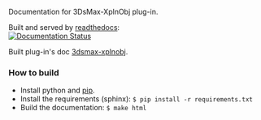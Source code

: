 Documentation for 3DsMax-XplnObj plug-in.

Built and served by [readthedocs](https://readthedocs.org):  
[![Documentation Status](https://readthedocs.org/projects/3DsMax-XplnObj/badge/?version=latest)](http://3DsMax-XplnObj.readthedocs.io/en/latest/?badge=latest)

Built plug-in's doc [3dsmax-xplnobj](https://3dsmax-xplnobj.readthedocs.io).

### How to build

- Install python and [pip](https://pip.pypa.io/en/stable/installing/).
- Install the requirements (sphinx): `$ pip install -r requirements.txt`
- Build the documentation: `$ make html`



